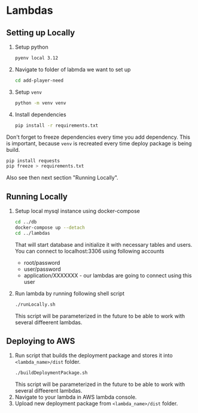 # Lambdas

## Setting up Locally

1. Setup python
   ```sh
   pyenv local 3.12
   ```
2. Navigate to folder of labmda we want to set up
   ```sh
   cd add-player-need
   ```
3. Setup `venv`
   ```sh
   python -m venv venv
   ```
4. Install dependencies
   ```sh
   pip install -r requirements.txt
   ```

Don't forget to freeze dependencies every time you add dependency. This is important, because `venv` is recreated 
every time deploy package is being build.
```sh
pip install requests
pip freeze > requirements.txt
```

Also see then next section "Running Locally".

## Running Locally

1. Setup local mysql instance using docker-compose
    ```sh
    cd ../db
    docker-compose up --detach
    cd ../lambdas
    ```
    That will start database and initialize it with necessary tables and users. You can connect to localhost:3306 using following accounts

    - root/password
    - user/password
    - application/XXXXXXX - our lambdas are going to connect using this user

2. Run lambda by running following shell script
    ```sh
    ./runLocally.sh
    ```

    This script will be parameterized in the future to be able to work with several diffeerent lambdas.

## Deploying to AWS
1. Run script that builds the deployment package and stores it into `<lambda_name>/dist` folder.
    ```sh
    ./buildDeploymentPackage.sh
    ```
    This script will be parameterized in the future to be able to work with several diffeerent lambdas.
2. Navigate to your lambda in AWS lambda console.
3. Upload new deployment package from `<lambda_name>/dist` folder.
